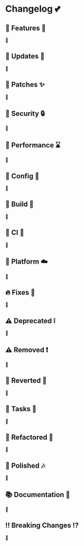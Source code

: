 # Changelog 💕

## 🎉 Features 🎊

👀

## 🎉 Updates 🎈

👀

## 🎉 Patches ✨

👀

## 🔑 Security 🔒

👀

## 🚀 Performance ⌛

👀

## 🏰 Config 🌈

👀

## 🏰 Build 🚧

👀

## 🏰 CI 🚧

👀

## 🏰 Platform ☁️

👀

## 🔥 Fixes 🐛

👀

## ⚠️ Deprecated ❕

👀

## ⚠️ Removed ❗

👀

## 💩 Reverted 🙈

👀

## 💎 Tasks 👻

👀

## 🎨 Refactored 💫

👀

## 🎨 Polished 🎶

👀

## 📚 Documentation 🔮

👀

## ‼️ Breaking Changes ⁉️

👀
